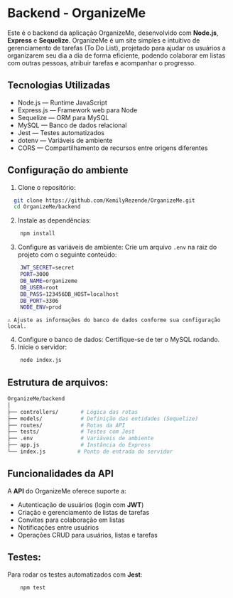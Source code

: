 # Backend - OrganizeMe

Este é o backend da aplicação OrganizeMe, desenvolvido com **Node.js**, **Express** e **Sequelize**.
OrganizeMe é um site simples e intuitivo de gerenciamento de tarefas (To Do List), projetado para ajudar os usuários a organizarem seu dia a dia de forma eficiente, podendo colaborar em listas com outras pessoas, atribuir tarefas e acompanhar o progresso.

## Tecnologias Utilizadas

  - Node.js — Runtime JavaScript
  - Express.js — Framework web para Node
  - Sequelize — ORM para MySQL
  - MySQL — Banco de dados relacional
  - Jest — Testes automatizados
  - dotenv — Variáveis de ambiente
  - CORS — Compartilhamento de recursos entre origens diferentes

## Configuração do ambiente

  1. Clone o repositório:
  ```sh
    git clone https://github.com/KemilyRezende/OrganizeMe.git
    cd OrganizeMe/backend
  ```
  2. Instale as dependências:
  ```sh
      npm install 
  ```
  3. Configure as variáveis de ambiente:
  Crie um arquivo `.env` na raiz do projeto com o seguinte conteúdo:
  ```sh
      JWT_SECRET=secret
      PORT=3000
      DB_NAME=organizeme
      DB_USER=root
      DB_PASS=123456DB_HOST=localhost
      DB_PORT=3306
      NODE_ENV=prod
  ```

    ⚠️ Ajuste as informações do banco de dados conforme sua configuração local.
  4. Configure o banco de dados:
    Certifique-se de ter o MySQL rodando.
  5. Inicie o servidor:
  ```sh
      node index.js
  ```

## Estrutura de arquivos:
```sh
OrganizeMe/backend
│
├── controllers/       # Lógica das rotas
├── models/            # Definição das entidades (Sequelize)
├── routes/            # Rotas da API
├── tests/             # Testes com Jest
├── .env               # Variáveis de ambiente
├── app.js             # Instância do Express
└── index.js          # Ponto de entrada do servidor

```

## Funcionalidades da API

A **API** do OrganizeMe oferece suporte a:
  - Autenticação de usuários (login com **JWT**)
  - Criação e gerenciamento de listas de tarefas
  - Convites para colaboração em listas
  - Notificações entre usuários
  - Operações CRUD para usuários, listas e tarefas

## Testes:

Para rodar os testes automatizados com **Jest**:

```sh
    npm test
```



